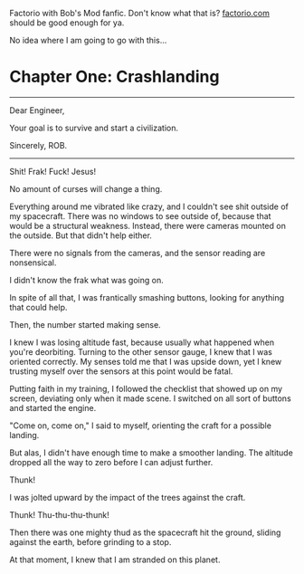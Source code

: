 Factorio with Bob's Mod fanfic. Don't know what that is? [factorio.com](http://factorio.com) should be good enough for ya.

No idea where I am going to go with this...

# Chapter One: Crashlanding

***

Dear Engineer,

Your goal is to survive and start a civilization.

Sincerely, ROB.

***

Shit! Frak! Fuck! Jesus!

No amount of curses will change a thing.

Everything around me vibrated like crazy, and I couldn't see shit outside of my spacecraft. There was no windows to see outside of, because that would be a structural weakness. Instead, there were cameras mounted on the outside. But that didn't help either.

There were no signals from the cameras, and the sensor reading are nonsensical.

I didn't know the frak what was going on.

In spite of all that, I was frantically smashing buttons, looking for anything that could help.

Then, the number started making sense.

I knew I was losing altitude fast, because usually what happened when you're deorbiting. Turning to the other sensor gauge, I knew that I was oriented correctly. My senses told me that I was upside down, yet I knew trusting myself over the sensors at this point would be fatal.

Putting faith in my training, I followed the checklist that showed up on my screen, deviating only when it made scene. I switched on all sort of buttons and started the engine.

"Come on, come on," I said to myself, orienting the craft for a possible landing.

But alas, I didn't have enough time to make a smoother landing. The altitude dropped all the way to zero before I can adjust further.

Thunk!

I was jolted upward by the impact of the trees against the craft.

Thunk! Thu-thu-thu-thunk!

Then there was one mighty thud as the spacecraft hit the ground, sliding against the earth, before grinding to a stop.

At that moment, I knew that I am stranded on this planet.
